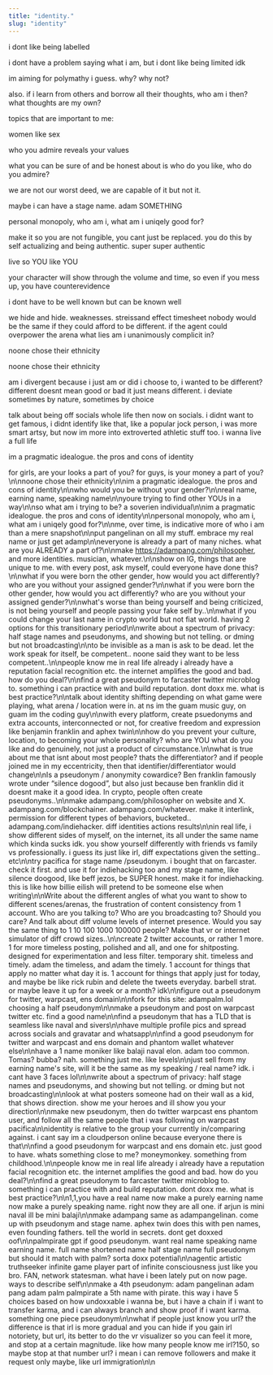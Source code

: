 ```yaml
---
title: "identity."
slug: "identity"
---
```


i dont like being labelled

i dont have a problem saying what i am, but i dont like being limited idk

im aiming for polymathy i guess. why? why not?

also. if i learn from others and borrow all their thoughts, who am i then? what thoughts are my own?

topics that are important to me:

women like sex


who you admire reveals your values

what you can be sure of and be honest about is who do you like, who do you admire?

we are not our worst deed, we are capable of it but not it.

maybe i can have a stage name. adam SOMETHING

personal monopoly, who am i, what am i uniqely good for?

make it so you are not fungible, you cant just be replaced. you do this by self actualizing and being authentic. super super authentic

live so YOU like YOU

your character will show through the volume and time, so even if you mess up, you have counterevidence



i dont have to be well known but can be known well

we hide and hide. weaknesses. streissand effect
timesheet
nobody would be the same if they could afford to be different. if the agent could overpower the arena
what lies am i unanimously complicit in?

noone chose their ethnicity

noone chose their ethnicity

am i divergent because i just am or did i choose to, i wanted to be different? different doesnt mean good or bad it just means different. i deviate sometimes by nature, sometimes by choice

talk about being off socials whole life then now on socials. i didnt want to get famous, i didnt identify like that, like a popular jock person, i was more smart artsy, but now im more into extroverted athletic stuff too. i wanna live a full life

im a pragmatic idealogue. the pros and cons of identity

for girls, are your looks a part of you? for guys, is your money a part of you?\n\nnoone chose their ethnicity\n\nim a pragmatic idealogue. the pros and cons of identity\n\nwho would you be without your gender?\n\nreal name, earning name, speaking name\n\nyoure trying to find other YOUs in a way\n\nso what am i trying to be? a soverien individual\n\nim a pragmatic idealogue. the pros and cons of identity\n\npersonal monopoly, who am i, what am i uniqely good for?\n\nme, over time, is indicative more of who i am than a mere snapshot\n\nput pangelinan on all my stuff. embrace my real name or just get adamp\n\neveryone is already a part of many niches. what are you ALREADY a part of?\n\nmake https://adampang.com/philosopher, and more identities. musician, whatever.\n\nshow on IG, things that are unique to me. with every post, ask myself, could everyone have done this?\n\nwhat if you were born the other gender, how would you act differently? who are you without your assigned gender?\n\nwhat if you were born the other gender, how would you act differently? who are you without your assigned gender?\n\nwhat's worse than being yourself and being criticized, is not being yourself and people passing your fake self by..\n\nwhat if you could change your last name in crypto world but not fiat world. having 2 options for this transitionary period\n\nwrite about a spectrum of privacy: half stage names and pseudonyms, and showing but not telling. or dming but not broadcasting\n\nto be invisible as a man is ask to be dead. let the work speak for itself, be competent.. noone said they want to be less competent..\n\npeople know me in real life already i already have a reputation facial recognition etc. the internet amplifies the good and bad. how do you deal?\n\nfind a great pseudonym to farcaster twitter microblog to. something i can practice with and build reputation. dont doxx me. what is best practice?\n\ntalk about identity shifting depending on what game were playing, what arena / location were in. at ns im the guam music guy, on guam im the coding guy\n\nwith every platform, create psuedonyms and extra accounts, interconnected or not, for creative freedom and expression like benjamin franklin and aphex twin\n\nhow do you prevent your culture, location, to becoming your whole personality? who are YOU what do you like and do genuinely, not just a product of circumstance.\n\nwhat is true about me that isnt about most people? thats the differentiator? and if people joined me in my eccentricity, then that identifier/differentiator would change\n\nIs a pseudonym / anonymity cowardice? Ben franklin famously wrote under “silence dogood”, but also just because ben franklin did it doesnt make it a good idea. In crypto, people often create pseudonyms..\n\nmake adampang.com/philosopher on website and X. adampang.com/blockchainer. adampang.com/whatever. make it interlink, permission for different types of behaviors, bucketed.. adampang.com/indiehacker. diff identities actions results\n\nin real life, i show different sides of myself, on the internet, its all under the same name which kinda sucks idk. you show yourself differently with friends vs family vs professionally. i guess its just like irl, diff expectations given the setting.. etc\n\ntry pacifica for stage name /pseudonym. i bought that on farcaster. check it first. and use it for indiehacking too and my stage name, like silence doogood, like beff jezos, be SUPER honest. make it for indiehacking. this is like how billie eilish will pretend to be someone else when writing\n\nWrite about the different angles of what you want to show to different scenes/arenas, the frustration of content consistency from 1 account. Who are you talking to? Who are you broadcasting to? Should you care? And talk about diff volume levels of internet presence. Would you say the same thing to 1 10 100 1000 100000 people? Make that vr or internet simulator of diff crowd sizes..\n\ncreate 2 twitter accounts, or rather 1 more. 1 for more timeless posting, polished and all, and one for shitposting. designed for experimentation and less filter. temporary shit. timeless and timely. adam the timeless, and adam the timely. 1 account for things that apply no matter what day it is. 1 account for things that apply just for today, and maybe be like rick rubin and delete the tweets everyday. barbell strat. or maybe leave it up for a week or a month? idk\n\nfigure out a pseudonym for twitter, warpcast, ens domain\n\nfork for this site: adampalm.lol choosing a half pseudonym\n\nmake a pseudonym and post on warpcast twitter etc. find a good name\n\nfind a pseudonym that has a TLD that is seamless like naval and sivers\n\nhave multiple profile pics and spread across socials and gravatar and whatsapp\n\nfind a good pseudonym for twitter and warpcast and ens domain and phantom wallet whatever else\n\nhave a 1 name moniker like balaji naval elon. adam too common. Tomas? bubba? nah. something just me. like levels\n\njust sell from my earning name's site, will it be the same as my speaking / real name? idk. i cant have 3 faces lol\n\nwrite about a spectrum of privacy: half stage names and pseudonyms, and showing but not telling. or dming but not broadcasting\n\nlook at what posters someone had on their wall as a kid, that shows direction. show me your heroes and ill show you your direction\n\nmake new pseudonym, then do twitter warpcast ens phantom user, and follow all the same people that i was following on warpcast pacifica\n\nidentity is relative to the group your currently in/comparing against. i cant say im a cloudperson online because everyone there is that\n\nfind a good pseudonym for warpcast and ens domain etc. just good to have. whats something close to me? moneymonkey. something from childhood.\n\npeople know me in real life already i already have a reputation facial recognition etc. the internet amplifies the good and bad. how do you deal?\n\nfind a great pseudonym to farcaster twitter microblog to. something i can practice with and build reputation. dont doxx me. what is best practice?\n\n1,1,you have a real name now make a purely earning name now make a purely speaking name. right now they are all one. if arjun is mini naval ill be mini balaji\n\nmake adampang same as adampangelinan. come up with pseudonym and stage name. aphex twin does this with pen names, even founding fathers. tell the world in secrets. dont get doxxed oof\n\npalmpirate gpt if good pseudonym. want real name speaking name earning name. full name shortened name half stage name full pseudonym but should it match with palm? sorta doxx potential\n\nagentic artistic truthseeker infinite game player part of infinite consciousness just like you bro. FAN, network statesman. what have i been lately put on now page. ways to describe self\n\nmake a 4th pseudonym: adam pangelinan adam pang adam palm palmpirate a 5th name with pirate. this way i have 5 choices based on how undoxxable i wanna be, but i have a chain if i want to transfer karma, and i can always branch and show proof if i want karma. something one piece pseudonym\n\nwhat if people just know you url? the difference is that irl is more gradual and you can hide if you gain irl notoriety, but url, its better to do the vr visualizer so you can feel it more, and stop at a certain magnitude. like how many people know me irl?150, so maybe stop at that number url? i mean i can remove followers and make it request only maybe, like url immigration\n\n